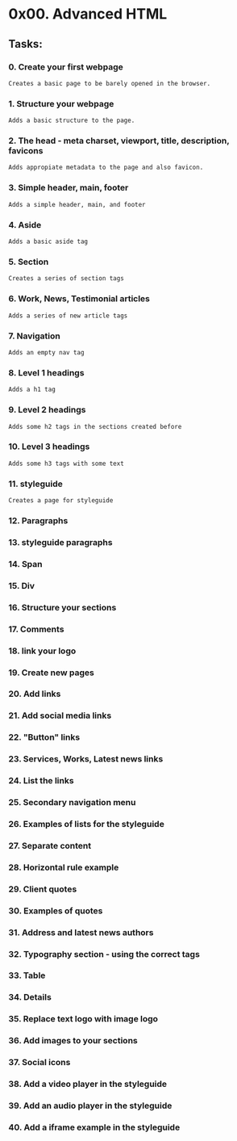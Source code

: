 # 0x00. Advanced HTML

## Tasks:

### 0. Create your first webpage
    Creates a basic page to be barely opened in the browser.

### 1. Structure your webpage
    Adds a basic structure to the page.

### 2. The head - meta charset, viewport, title, description, favicons
    Adds appropiate metadata to the page and also favicon.

### 3. Simple header, main, footer
    Adds a simple header, main, and footer

### 4. Aside
    Adds a basic aside tag

### 5. Section
    Creates a series of section tags

### 6. Work, News, Testimonial articles
    Adds a series of new article tags

### 7. Navigation
    Adds an empty nav tag

### 8. Level 1 headings
    Adds a h1 tag

### 9. Level 2 headings
    Adds some h2 tags in the sections created before

### 10. Level 3 headings
    Adds some h3 tags with some text

### 11. styleguide
    Creates a page for styleguide

### 12. Paragraphs

### 13. styleguide paragraphs

### 14. Span

### 15. Div

### 16. Structure your sections

### 17. Comments

### 18. link your logo

### 19. Create new pages

### 20. Add links

### 21. Add social media links

### 22. "Button" links

### 23. Services, Works, Latest news links

### 24. List the links

### 25. Secondary navigation menu

### 26. Examples of lists for the styleguide

### 27. Separate content

### 28. Horizontal rule example

### 29. Client quotes

### 30. Examples of quotes

### 31. Address and latest news authors

### 32. Typography section - using the correct tags

### 33. Table

### 34. Details

### 35. Replace text logo with image logo

### 36. Add images to your sections

### 37. Social icons

### 38. Add a video player in the styleguide

### 39. Add an audio player in the styleguide

### 40. Add a iframe example in the styleguide